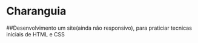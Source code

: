 # Charanguia
##Desenvolvimento um site(ainda não responsivo), para praticiar tecnicas iniciais de HTML e CSS
